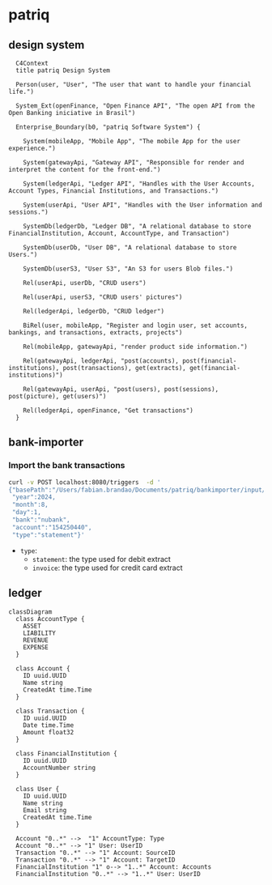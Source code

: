# patriq

## design system

```mermaid
  C4Context
  title patriq Design System

  Person(user, "User", "The user that want to handle your financial life.")
  
  System_Ext(openFinance, "Open Finance API", "The open API from the Open Banking iniciative in Brasil")

  Enterprise_Boundary(b0, "patriq Software System") {

    System(mobileApp, "Mobile App", "The mobile App for the user experience.")

    System(gatewayApi, "Gateway API", "Responsible for render and interpret the content for the front-end.")

    System(ledgerApi, "Ledger API", "Handles with the User Accounts, Account Types, Financial Institutions, and Transactions.")

    System(userApi, "User API", "Handles with the User information and sessions.")

    SystemDb(ledgerDb, "Ledger DB", "A relational database to store  FinancialInstitution, Account, AccountType, and Transaction")

    SystemDb(userDb, "User DB", "A relational database to store Users.")

    SystemDb(userS3, "User S3", "An S3 for users Blob files.")

    Rel(userApi, userDb, "CRUD users")
    
    Rel(userApi, userS3, "CRUD users' pictures")

    Rel(ledgerApi, ledgerDb, "CRUD ledger")

    BiRel(user, mobileApp, "Register and login user, set accounts, bankings, and transactions, extracts, projects")

    Rel(mobileApp, gatewayApi, "render product side information.")

    Rel(gatewayApi, ledgerApi, "post(accounts), post(financial-institutions), post(transactions), get(extracts), get(financial-institutions)")

    Rel(gatewayApi, userApi, "post(users), post(sessions), post(picture), get(users)")

    Rel(ledgerApi, openFinance, "Get transactions")
  }
```

<!-- SystemQueue(SystemF, "Banking System F Queue", "A system of the bank.")

    Component(C, "CC", "CCzinho")

    BiRel(openFinance, ledgerDb, "Uses")
    Rel(ledger, openFinance, "Sends e-mails", "SMTP") -->

## bank-importer

### Import the bank transactions

```bash
curl -v POST localhost:8080/triggers  -d '
{"basePath":"/Users/fabian.brandao/Documents/patriq/bankimporter/input/",
 "year":2024,
 "month":8,
 "day":1,
 "bank":"nubank",
 "account":"154250440",
 "type":"statement"}'
```
- `type`: 
  - `statement`: the type used for debit extract
  - `invoice`: the type used for credit card extract

## ledger

```mermaid
classDiagram
  class AccountType {
    ASSET
    LIABILITY
    REVENUE
    EXPENSE
  }

  class Account {
    ID uuid.UUID
    Name string
    CreatedAt time.Time
  }

  class Transaction {
    ID uuid.UUID
    Date time.Time
    Amount float32
  }

  class FinancialInstitution {
    ID uuid.UUID
    AccountNumber string
  }

  class User {
    ID uuid.UUID
    Name string
    Email string
    CreatedAt time.Time
  }

  Account "0..*" -->  "1" AccountType: Type
  Account "0..*" --> "1" User: UserID
  Transaction "0..*" --> "1" Account: SourceID
  Transaction "0..*" --> "1" Account: TargetID
  FinancialInstitution "1" o--> "1..*" Account: Accounts
  FinancialInstitution "0..*" --> "1..*" User: UserID
```
